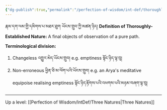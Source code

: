 ```yaml
---
{"dg-publish":true,"permalink":"/perfection-of-wisdom/int-def/thoroughly-established-nature/"}
---
```


རྣམ་དག་ལམ་གྱི་དམིགས་པ་མཐར་ཐུག ཡོངས་གྲུབ་ཀྱི་མཚན་ཉིད།
**Definition of Thoroughly-Established Nature:** A final objects of observation of a pure path.

**Terminological division:**
1. Changeless འགྱུར་མེད་ཡོངས་གྲུབ།
   e.g. emptiness སྟོང་ཉིད་ལྟ་བུ།
2. Non-erroneous ཕྱིན་ཅི་མ་ལོག་པའི་ཡོངས་གྲུབ།
   e.g. an Arya's meditative equipoise realising emptiness སྟོང་ཉིད་རྟོགས་པའི་འཕགས་པའི་མཉམ་བཞག་ལྟ་བུ།

---
Up a level: [[Perfection of Wisdom/IntDef/Three Natures\|Three Natures]]